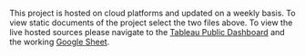 This project is hosted on cloud platforms and updated on a weekly basis. To view static documents of the project select the two files above. To view the live hosted sources please navigate to the [Tableau Public Dashboard](https://public.tableau.com/app/profile/ian.patete/viz/CryptoEmmisionsDashboard/Dashboard1) and the working [Google Sheet]([](https://docs.google.com/spreadsheets/d/1Q5B2RS-O3zRHBMSQaXPVrWsegu3yrsxECwC2HTxcd1U/edit#gid=997172495)).

[](https://github.com/ianpatete/Portfolio-Projects/blob/main/Crypto-Inflation-Dashboard/images/Screen%20Shot%202022-09-26%20at%201.56.08%20PM.png)

[](https://github.com/ianpatete/Portfolio-Projects/blob/main/Crypto-Inflation-Dashboard/images/Screen%20Shot%202022-09-26%20at%201.56.29%20PM.png) 

[](https://github.com/ianpatete/Portfolio-Projects/blob/main/Crypto-Inflation-Dashboard/images/Screen%20Shot%202022-09-26%20at%201.56.29%20PM.png)


[](https://github.com/ianpatete/Portfolio-Projects/blob/main/Crypto-Inflation-Dashboard/images/Screen%20Shot%202022-09-26%20at%209.55.39%20AM.png)





